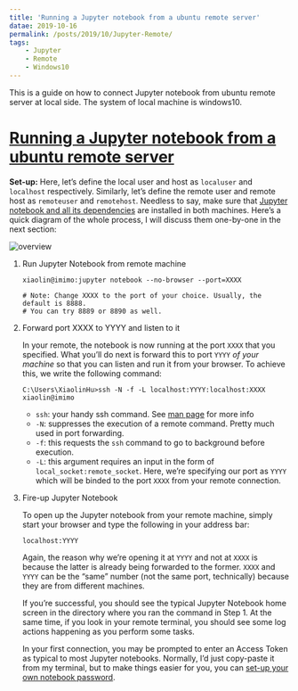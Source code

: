 ```yaml
---
title: 'Running a Jupyter notebook from a ubuntu remote server'
datae: 2019-10-16
permalink: /posts/2019/10/Jupyter-Remote/
tags: 
    - Jupyter
    - Remote 
    - Windows10
---
```


This is a guide on how to connect Jupyter notebook from ubuntu remote server at local side. The system of local machine is windows10.


# [Running a Jupyter notebook from a ubuntu remote server](https://ljvmiranda921.github.io/notebook/2018/01/31/running-a-jupyter-notebook/)

**Set-up:** Here, let’s define the local user and host as `localuser` and `localhost` respectively. Similarly, let’s define the remote user and remote host as `remoteuser` and `remotehost`. Needless to say, make sure that [Jupyter notebook and all its dependencies](http://jupyter.readthedocs.io/en/latest/install.html) are installed in both machines. Here’s a quick diagram of the whole process, I will discuss them one-by-one in the next section:

![overview](https://ljvmiranda921.github.io/assets/png/tuts/jupyternotebook.png)

1. Run Jupyter Notebook from remote machine

   ```
   xiaolin@imimo:jupyter notebook --no-browser --port=XXXX
   
   # Note: Change XXXX to the port of your choice. Usually, the default is 8888. 
   # You can try 8889 or 8890 as well.
   ```

2. Forward port XXXX to YYYY and listen to it

   In your remote, the notebook is now running at the port `XXXX` that you specified. What you’ll do next is forward this to port `YYYY` *of your machine* so that you can listen and run it from your browser. To achieve this, we write the following command:

   ```
   C:\Users\XiaolinHu>ssh -N -f -L localhost:YYYY:localhost:XXXX xiaolin@imimo
   ```

   - `ssh`: your handy ssh command. See [man page](https://man.openbsd.org/ssh) for more info
   - `-N`: suppresses the execution of a remote command. Pretty much used in port forwarding.
   - `-f`: this requests the `ssh` command to go to background before execution.
   - `-L`: this argument requires an input in the form of `local_socket:remote_socket`. Here, we’re specifying our port as `YYYY` which will be binded to the port `XXXX` from your remote connection.

3. Fire-up Jupyter Notebook

   To open up the Jupyter notebook from your remote machine, simply start your browser and type the following in your address bar:

   ```
   localhost:YYYY
   ```

   Again, the reason why we’re opening it at `YYYY` and not at `XXXX` is because the latter is already being forwarded to the former. `XXXX` and `YYYY` can be the “same” number (not the same port, technically) because they are from different machines.

   If you’re successful, you should see the typical Jupyter Notebook home screen in the directory where you ran the command in Step 1. At the same time, if you look in your remote terminal, you should see some log actions happening as you perform some tasks.

   In your first connection, you may be prompted to enter an Access Token as typical to most Jupyter notebooks. Normally, I’d just copy-paste it from my terminal, but to make things easier for you, you can [set-up your own notebook password](http://jupyter-notebook.readthedocs.io/en/stable/public_server.html#automatic-password-setup).